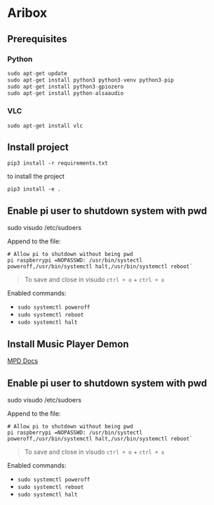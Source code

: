 # Aribox

## Prerequisites

### Python

```python
sudo apt-get update
sudo apt-get install python3 python3-venv python3-pip
sudo apt-get install python3-gpiozero
sudo apt-get install python-alsaaudio
```

### VLC

```shell
sudo apt-get install vlc
```

## Install project

```shell
pip3 install -r requirements.txt
```

to install the project
```shell 
pip3 install -e .
```

## Enable pi user to shutdown system with pwd

sudo visudo /etc/sudoers

Append to the file:
```shell
# Allow pi to shutdown without being pwd 
pi raspberrypi =NOPASSWD: /usr/bin/systectl poweroff,/usr/bin/systemctl halt,/usr/bin/systemctl reboot`
```
> To save and close in visudo `ctrl + o` + `ctrl + x`

Enabled commands: 
- `sudo systemctl poweroff`
- `sudo systemctl reboot`
- `sudo systemctl halt`

## Install Music Player Demon
[MPD Docs](https://mpd.readthedocs.io/en/latest/user.html)

## Enable pi user to shutdown system with pwd
sudo visudo /etc/sudoers

Append to the file:
```shell
# Allow pi to shutdown without being pwd 
pi raspberrypi =NOPASSWD: /usr/bin/systectl poweroff,/usr/bin/systemctl halt,/usr/bin/systemctl reboot`
```
> To save and close in visudo `ctrl + o` + `ctrl + x`

Enabled commands: 
- `sudo systemctl poweroff`
- `sudo systemctl reboot`
- `sudo systemctl halt`
